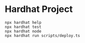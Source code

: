 # Hardhat Project


```shell
npx hardhat help
npx hardhat test
npx hardhat node
npx hardhat run scripts/deploy.ts
```
